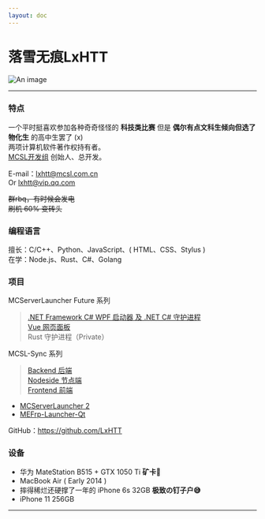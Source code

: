 ```yaml
---
layout: doc
---
```

# 落雪无痕LxHTT

![An image](http://q1.qlogo.cn/g?b=qq&nk=3395314362&s=160)
___

### 特点

一个平时挺喜欢参加各种奇奇怪怪的 **科技类比赛** 但是 **偶尔有点文科生倾向但选了物化生** 的高中生罢了 (x)  
两项计算机软件著作权持有者。  
[MCSL开发组](https://github.com/MCSLTeam) 创始人、总开发。

E-mail：[lxhtt@mcsl.com.cn](mailto:lxhtt@mcsl.com.cn)  
Or [lxhtt@vip.qq.com](mailto:lxhtt@vip.qq.com)

~~群rbq，有时候会发电~~  
~~刷机 60% 变砖头~~

### 编程语言

擅长：C/C++、Python、JavaScript、( HTML、CSS、Stylus )  
在学：Node.js、Rust、C#、Golang

### 项目


MCServerLauncher Future 系列 <Badge type="info" text="基于 C# 的新一代服务器管理工具" />
> [.NET Framework C# WPF 启动器 及 .NET C# 守护进程](https://github.com/MCSLTeam/MCServerLauncher-Future)  
> [Vue 网页面板](https://github.com/MCSLTeam/MCServerLauncher-Future-Web)  
> Rust 守护进程（Private）
  
MCSL-Sync 系列 <Badge type="info" text="MC 服务器核心镜像站" />
> [Backend 后端](https://github.com/MCSLTeam/MCSL-Sync-Backend)  
> [Nodeside 节点端](https://github.com/MCSLTeam/MCSL-Sync-Nodeside)  
> [Frontend 前端](https://github.com/MCSLTeam/MCSL-Sync-Frontend)

   
- [MCServerLauncher 2](https://github.com/MCSLTeam/MCSL2) <Badge type="info" text="基于 PyQt5 的MC开服器" />
- [MEFrp-Launcher-Qt](https://github.com/LxHTT/MEFrp-Launcher-Qt)

GitHub：<https://github.com/LxHTT>

### 设备

- 华为 MateStation B515 + GTX 1050 Ti **矿卡🤔**
- MacBook Air ( Early 2014 )
- 摔得稀烂还硬撑了一年的 iPhone 6s 32GB **极致の钉子户😅**
- iPhone 11 256GB

___
